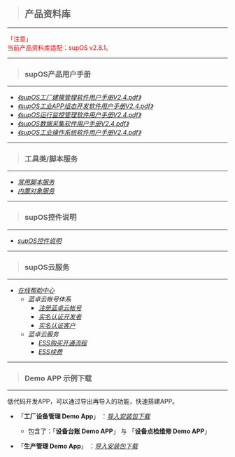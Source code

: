 > ## **产品资料库**

---

<font color='redLight'>「注意」</br>
当前产品资料库适配：supOS v2.8.1。
</font>

---

> ### **supOS产品用户手册**

---

- *[《supOS工厂建模管理软件用户手册V2.4.pdf》](http://oss.supos.com/docs/ProductManual/supOS/V2.8.1/supOS工厂建模管理软件用户手册V2.4.pdf)*
- *[《supOS工业APP组态开发软件用户手册V2.4.pdf》](http://oss.supos.com/docs/ProductManual/supOS/V2.8.1/supOS工业APP组态开发软件用户手册V2.4.pdf)*
- *[《supOS运行监控管理软件用户手册V2.4.pdf》](http://oss.supos.com/docs/ProductManual/supOS/V2.8.1/supOS运行监控管理软件用户手册V2.4.pdf)*
- *[《supOS数据采集软件用户手册V2.4.pdf》](http://oss.supos.com/docs/ProductManual/supOS/V2.8.1/supOS数据采集软件用户手册V2.4.pdf)*
- *[《supOS工业操作系统软件用户手册V2.4.pdf》](http://oss.supos.com/docs/ProductManual/supOS/V2.8.1/supOS工业操作系统软件用户手册V2.4.pdf)*

---

> ### **工具类/脚本服务**

---

- *[常用脚本服务](/docs/DeviceInfo/ObjectService/commonJS)*
- *[内置对象服务](https://supos-project.github.io/supOS-Object-Documents/#/docs/ObjectService/Service/)*

---

> ### **supOS控件说明**

---

- *[supOS控件说明](https://supos-project.github.io/supOS-Object-Documents/#/)*

---

> ### **supOS云服务**

---

- *[在线帮助中心](https://developer.supos.com/docs)*
  - *蓝卓云帐号体系*
    - *[注册蓝卓云帐号](https://developer.supos.com/docs/register-account)*
    - *[实名认证开发者](https://developer.supos.com/docs/certify-developer)*
    - *[实名认证客户](https://developer.supos.com/docs/certify-customer)*
  - *蓝卓云服务*
    - *[ESS购买开通流程](https://developer.supos.com/docs/ess-purchase)*
    - *[ESS续费](https://developer.supos.com/docs/ess-renew-flow)*

---

> ### **Demo APP 示例下载**

---

低代码开发APP，可以通过导出再导入的功能，快速搭建APP。

- 「**工厂设备管理 Demo App**」 ：*[导入安装包下载](http://oss.supos.com/docs/DemoApp/supOS/V2.8.1/FactoryDeviceMana-DemoApp-for2.8.1.zip)*
  - 包含了：「**设备台账 Demo APP**」 与 「**设备点检维修 Demo APP**」

- 「**生产管理 Demo App**」 ：*[导入安装包下载](http://oss.supos.com/docs/DemoApp/supOS/V2.8.1/ProduceMana-DemoApp-for2.8.1.zip)*